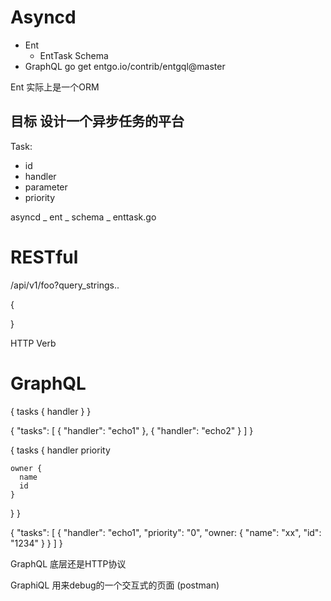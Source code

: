 # Asyncd
- Ent
  - EntTask Schema
- GraphQL
  go get entgo.io/contrib/entgql@master

Ent 实际上是一个ORM

## 目标 设计一个异步任务的平台
Task:
- id
- handler
- parameter
- priority

asyncd
\_ ent
    \_ schema
        \_ enttask.go


# RESTful
/api/v1/foo?query_strings..

{

}

HTTP Verb


# GraphQL

{
  tasks {
    handler
  }
}

{
  "tasks": [
    {
      "handler": "echo1"
    },
    {
      "handler": "echo2"
    }
  ]
}

{
  tasks {
    handler
    priority

    owner {
      name
      id
    }
  }
}

{
  "tasks": [
    {
      "handler": "echo1",
      "priority": "0",
      "owner: {
        "name": "xx",
        "id": "1234"
      }
    }
  ]
}

GraphQL 底层还是HTTP协议

GraphiQL 用来debug的一个交互式的页面 (postman)